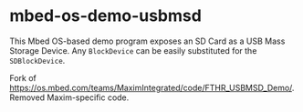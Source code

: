 # mbed-os-demo-usbmsd

This Mbed OS-based demo program exposes an SD Card as a USB Mass Storage Device. Any `BlockDevice` can be easily substituted for the `SDBlockDevice`.

Fork of https://os.mbed.com/teams/MaximIntegrated/code/FTHR_USBMSD_Demo/. Removed Maxim-specific code.
